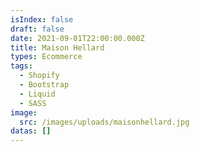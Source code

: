 ```yaml
---
isIndex: false
draft: false
date: 2021-09-01T22:00:00.000Z
title: Maison Hellard
types: Ecommerce
tags:
  - Shopify
  - Bootstrap
  - Liquid
  - SASS
image:
  src: /images/uploads/maisonhellard.jpg
datas: []
---
```

